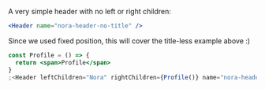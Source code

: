 A very simple header with no left or right children:

```jsx
<Header name="nora-header-no-title" />
```

Since we used fixed position, this will cover the title-less example above :)

```jsx
const Profile = () => {
  return <span>Profile</span>
}
;<Header leftChildren="Nora" rightChildren={Profile()} name="nora-header" />
```
